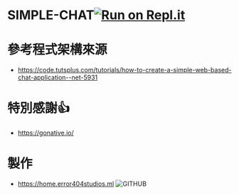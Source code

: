 # SIMPLE-CHAT[![Run on Repl.it](https://repl.it/badge/github/EarthlyEric/SIMPLE-CHAT)](https://repl.it/github/EarthlyEric/SIMPLE-CHAT)
# 參考程式架構來源
* https://code.tutsplus.com/tutorials/how-to-create-a-simple-web-based-chat-application--net-5931
# 特別感謝👍 
* https://gonative.io/
# 製作
* https://home.error404studios.ml
 ![GITHUB]( 圖片網址 "圖片名稱")

